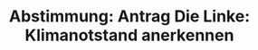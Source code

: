 ---
abstimmung:
  abstimmung: 4
  bundestagssitzung: 108
  datum: 28. Juni 2019
  legislaturperiode: 19
categories:
- Todo
data:
- title: Abstimmungsergebnis 20190628_4-data.pdf
  url: /res/2021-btw/abstimmungsergebnisse/20190628_4-data.pdf
- title: Abstimmungsergebnis 20190628_4_xls-data.xls
  url: /res/2021-btw/abstimmungsergebnisse/20190628_4_xls-data.xls
- title: Abstimmungsergebnis 20190628_4_xls-datacsv
  url: /res/2021-btw/abstimmungsergebnisse/csv/20190628_4_xls-datacsv
ergebnis:
  AfD:
    enthaltung: 0
    gesamt: 91
    ja: 0
    nein: 81
    nichtabgegeben: 10
    ungueltig: 0
  Bündnis 90/Die Grünen:
    enthaltung: 0
    gesamt: 67
    ja: 61
    nein: 0
    nichtabgegeben: 6
    ungueltig: 0
  Die Linke:
    enthaltung: 0
    gesamt: 69
    ja: 58
    nein: 0
    nichtabgegeben: 11
    ungueltig: 0
  FDP:
    enthaltung: 0
    gesamt: 80
    ja: 18
    nein: 41
    nichtabgegeben: 21
    ungueltig: 0
  cdu/csu:
    enthaltung: 0
    gesamt: 246
    ja: 0
    nein: 216
    nichtabgegeben: 30
    ungueltig: 0
  file: 20190628_4_xls-data.xls
  fraktionslos:
    enthaltung: 0
    gesamt: 4
    ja: 1
    nein: 2
    nichtabgegeben: 1
    ungueltig: 0
  spd:
    enthaltung: 0
    gesamt: 152
    ja: 0
    nein: 123
    nichtabgegeben: 29
    ungueltig: 0
layout: abstimmung
links:
- title: Link zu bundestag.de
  url: https://www.bundestag.de/parlament/plenum/abstimmung/abstimmung?id=613
preview: 'Deutscher Bundestag


  108. Sitzung des Deutschen Bundestages

  am Freitag, 28. Juni 2019


  Endgültiges Ergebnis der Namentlichen Abstimmung Nr. 4


  Antrag der Abgeordneten Lorenz Gösta Beutin, Ralph Lenkert, Hubertus Zdebel, weiterer

  Abgeordneter und der Fraktion DIE LINKE.

  Klimanotstand anerkennen - Klimaschutz-Sofortmaßnahmen verabschieden,

  Strukturwandel sozial gerecht umsetzen

  Drs. 19/10290'
tags:
- Todo
title: 'Abstimmung: Antrag Die Linke: Klimanotstand anerkennen'
---